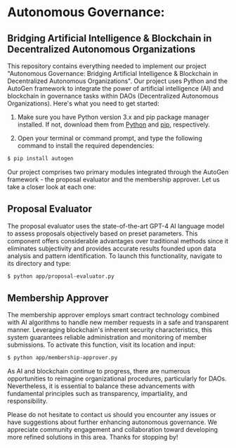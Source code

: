 # Autonomous Governance:
## Bridging Artificial Intelligence & Blockchain in Decentralized Autonomous Organizations

This repository contains everything needed to implement our project "Autonomous Governance: Bridging Artificial Intelligence & Blockchain in Decentralized Autonomous Organizations". Our project uses Python and the AutoGen framework to integrate the power of artificial intelligence (AI) and blockchain in governance tasks within DAOs (Decentralized Autonomous Organizations). Here's what you need to get started:

1. Make sure you have Python version 3.x and pip package manager installed. If not, download them from [Python](https://www.python.org/downloads/) and [pip](https://bootstrap.pypa.io/get-pip.py), respectively.

2. Open your terminal or command prompt, and type the following command to install the required dependencies:

```sh
$ pip install autogen
```

Our project comprises two primary modules integrated through the AutoGen framework - the proposal evaluator and the membership approver. Let us take a closer look at each one:

## Proposal Evaluator
The proposal evaluator uses the state-of-the-art GPT-4 AI language model to assess proposals objectively based on preset parameters. This component offers considerable advantages over traditional methods since it eliminates subjectivity and provides accurate results founded upon data analysis and pattern identification.
To launch this functionality, navigate to its directory and type:
```sh
$ python app/proposal-evaluator.py
```

## Membership Approver
The membership approver employs smart contract technology combined with AI algorithms to handle new member requests in a safe and transparent manner. Leveraging blockchain's inherent security characteristics, this system guarantees reliable administration and monitoring of member submissions.
To activate this function, visit its location and input:
```sh
$ python app/membership-approver.py
```

As AI and blockchain continue to progress, there are numerous opportunities to reimagine organizational procedures, particularly for DAOs. Nevertheless, it is essential to balance these advancements with fundamental principles such as transparency, impartiality, and responsibility.

Please do not hesitate to contact us should you encounter any issues or have suggestions about further enhancing autonomous governance. We appreciate community engagement and collaboration toward developing more refined solutions in this area. Thanks for stopping by!
